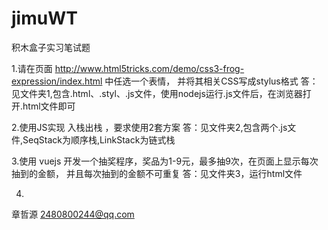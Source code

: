 # jimuWT
积木盒子实习笔试题

1.请在页面 http://www.html5tricks.com/demo/css3-frog-expression/index.html 中任选一个表情，
并将其相关CSS写成stylus格式
答：见文件夹1,包含.html、.styl、.js文件，使用nodejs运行.js文件后，在浏览器打开.html文件即可

2.使用JS实现 入栈出栈 ，要求使用2套方案
答：见文件夹2,包含两个.js文件,SeqStack为顺序栈,LinkStack为链式栈

3.使用 vuejs 开发一个抽奖程序，奖品为1-9元，最多抽9次，在页面上显示每次抽到的金额，
并且每次抽到的金额不可重复 
答：见文件夹3，运行html文件

4.

章哲源
2480800244@qq.com
